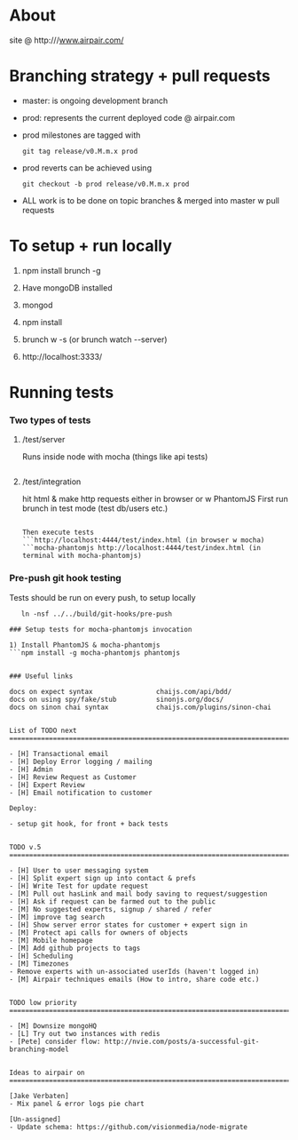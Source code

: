 About
===============================================================================

site @ http:///www.airpair.com/


Branching strategy + pull requests
===============================================================================

- master: is ongoing development branch

- prod: represents the current deployed code @ airpair.com

- prod milestones are tagged with

    `git tag release/v0.M.m.x prod`

- prod reverts can be achieved using

    `git checkout -b prod release/v0.M.m.x prod`

- ALL work is to be done on topic branches & merged into master w pull requests


To setup + run locally
===============================================================================

1)   npm install brunch -g

2)   Have mongoDB installed

3)   mongod

4)   npm install

5)   brunch w -s      (or  brunch watch --server)

6)   http://localhost:3333/



Running tests
===============================================================================

### Two types of tests

1) /test/server

   Runs inside node with mocha (things like api tests)

   ```mocha test/server/all.coffee

2) /test/integration

   hit html & make http requests either in browser or w PhantomJS
   First run brunch in test mode (test db/users etc.)

   ```brunch w -s -c config-test

   Then execute tests
   ```http://localhost:4444/test/index.html (in browser w mocha)
   ```mocha-phantomjs http://localhost:4444/test/index.html (in terminal with mocha-phantomjs)

### Pre-push git hook testing

Tests should be run on every push, to setup locally

  ```cd .git/hooks
     ln -nsf ../../build/git-hooks/pre-push

### Setup tests for mocha-phantomjs invocation

1) Install PhantomJS & mocha-phantomjs
  ```npm install -g mocha-phantomjs phantomjs


### Useful links

docs on expect syntax                chaijs.com/api/bdd/
docs on using spy/fake/stub          sinonjs.org/docs/
docs on sinon chai syntax            chaijs.com/plugins/sinon-chai


List of TODO next
===============================================================================

- [H] Transactional email
- [H] Deploy Error logging / mailing
- [H] Admin
  - [H] Review Request as Customer
- [H] Expert Review
  - [H] Email notification to customer

Deploy:

- setup git hook, for front + back tests


TODO v.5
===============================================================================

- [H] User to user messaging system
- [H] Split expert sign up into contact & prefs
- [H] Write Test for update request
- [M] Pull out hasLink and mail body saving to request/suggestion
- [H] Ask if request can be farmed out to the public
- [M] No suggested experts, signup / shared / refer
- [M] improve tag search
- [H] Show server error states for customer + expert sign in
- [M] Protect api calls for owners of objects
- [M] Mobile homepage
- [M] Add github projects to tags
- [H] Scheduling
  - [M] Timezones
- Remove experts with un-associated userIds (haven't logged in)
- [M] Airpair techniques emails (How to intro, share code etc.)


TODO low priority
===============================================================================

- [M] Downsize mongoHQ
- [L] Try out two instances with redis
- [Pete] consider flow: http://nvie.com/posts/a-successful-git-branching-model


Ideas to airpair on
===============================================================================

[Jake Verbaten]
- Mix panel & error logs pie chart

[Un-assigned]
- Update schema: https://github.com/visionmedia/node-migrate